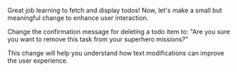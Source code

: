Great job learning to fetch and display todos! Now, let's make a small but meaningful change to enhance user interaction.

Change the confirmation message for deleting a todo item to: "Are you sure you want to remove this task from your superhero missions?"

This change will help you understand how text modifications can improve the user experience.
